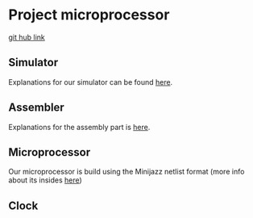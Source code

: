 # Project microprocessor

[git hub link](https://github.com/a-ananas/microprocessor)

## Simulator

Explanations for our simulator can be found [here](netlist_simulator).

## Assembler

Explanations for the assembly part is [here](assembler).

## Microprocessor

Our microprocessor is build using the Minijazz netlist format (more info about its insides [here](proc_netlist))

## Clock

<!-- TODO -->